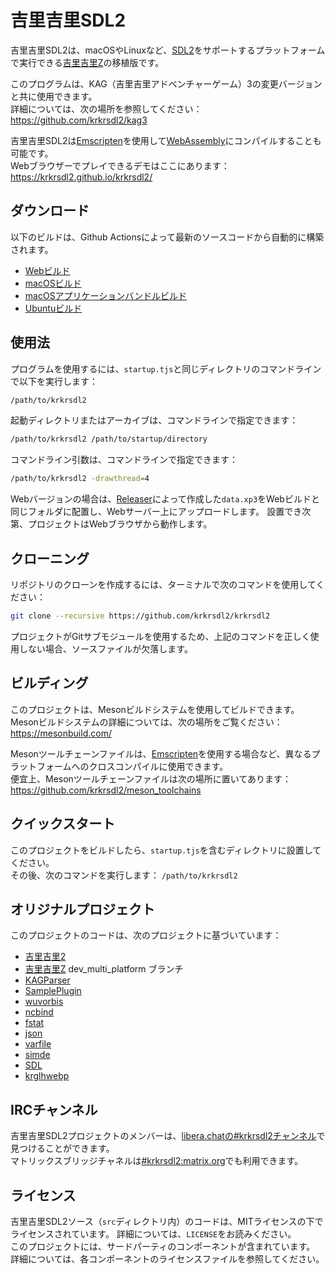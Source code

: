 # 吉里吉里SDL2

吉里吉里SDL2は、macOSやLinuxなど、[SDL2](https://www.libsdl.org/)をサポートするプラットフォームで実行できる[吉里吉里Z](https://krkrz.github.io/)の移植版です。  

このプログラムは、KAG（吉里吉里アドベンチャーゲーム）3の変更バージョンと共に使用できます。  
詳細については、次の場所を参照してください：https://github.com/krkrsdl2/kag3  

吉里吉里SDL2は[Emscripten](https://emscripten.org/)を使用して[WebAssembly](https://webassembly.org/)にコンパイルすることも可能です。  
Webブラウザーでプレイできるデモはここにあります：https://krkrsdl2.github.io/krkrsdl2/  

## ダウンロード

以下のビルドは、Github Actionsによって最新のソースコードから自動的に構築されます。

* [Webビルド](https://github.com/krkrsdl2/krkrsdl2/releases/download/latest/krkrsdl2-web.zip)
* [macOSビルド](https://github.com/krkrsdl2/krkrsdl2/releases/download/latest/krkrsdl2-macos.zip)
* [macOSアプリケーションバンドルビルド](https://github.com/krkrsdl2/krkrsdl2/releases/download/latest/krkrsdl2-macos-appbundle.zip)
* [Ubuntuビルド](https://github.com/krkrsdl2/krkrsdl2/releases/download/latest/krkrsdl2-ubuntu.zip)

## 使用法

プログラムを使用するには、`startup.tjs`と同じディレクトリのコマンドラインで以下を実行します：
```bash
/path/to/krkrsdl2
```

起動ディレクトリまたはアーカイブは、コマンドラインで指定できます：
```bash
/path/to/krkrsdl2 /path/to/startup/directory
```

コマンドライン引数は、コマンドラインで指定できます：
```bash
/path/to/krkrsdl2 -drawthread=4
```

Webバージョンの場合は、[Releaser](https://krkrz.github.io/krkr2doc/kr2doc/contents/Releaser.html)によって作成した`data.xp3`をWebビルドと同じフォルダに配置し、Webサーバー上にアップロードします。 設置でき次第、プロジェクトはWebブラウザから動作します。

## クローニング

リポジトリのクローンを作成するには、ターミナルで次のコマンドを使用してください：

```bash
git clone --recursive https://github.com/krkrsdl2/krkrsdl2
```
プロジェクトがGitサブモジュールを使用するため、上記のコマンドを正しく使用しない場合、ソースファイルが欠落します。

## ビルディング

このプロジェクトは、Mesonビルドシステムを使用してビルドできます。  
Mesonビルドシステムの詳細については、次の場所をご覧ください： https://mesonbuild.com/
 
Mesonツールチェーンファイルは、[Emscripten](https://emscripten.org/)を使用する場合など、異なるプラットフォームへのクロスコンパイルに使用できます。    
便宜上、Mesonツールチェーンファイルは次の場所に置いてあります：https://github.com/krkrsdl2/meson_toolchains  

## クイックスタート

このプロジェクトをビルドしたら、`startup.tjs`を含むディレクトリに設置してください。  
その後、次のコマンドを実行します： `/path/to/krkrsdl2`  

## オリジナルプロジェクト

このプロジェクトのコードは、次のプロジェクトに基づいています：
* [吉里吉里2](https://github.com/krkrz/krkr2)
* [吉里吉里Z](https://github.com/krkrz/krkrz) dev_multi_platform ブランチ
* [KAGParser](https://github.com/krkrz/KAGParser)
* [SamplePlugin](https://github.com/krkrz/SamplePlugin)
* [wuvorbis](https://github.com/krkrz/wuvorbis)
* [ncbind](https://github.com/wtnbgo/ncbind)
* [fstat](https://github.com/wtnbgo/fstat)
* [json](https://github.com/wtnbgo/json)
* [varfile](https://github.com/wtnbgo/varfile)
* [simde](https://github.com/simd-everywhere/simde)
* [SDL](https://github.com/libsdl-org/SDL)
* [krglhwebp](https://github.com/uyjulian/krglhwebp)

## IRCチャンネル

吉里吉里SDL2プロジェクトのメンバーは、[libera.chatの#krkrsdl2チャンネル](https://web.libera.chat/#krkrsdl2)で見つけることができます。  
マトリックスブリッジチャネルは[#krkrsdl2:matrix.org](https://matrix.to/#/#krkrsdl2:matrix.org)でも利用できます。  

## ライセンス

吉里吉里SDL2ソース（`src`ディレクトリ内）のコードは、MITライセンスの下でライセンスされています。 詳細については、`LICENSE`をお読みください。  
このプロジェクトには、サードパーティのコンポーネントが含まれています。 詳細については、各コンポーネントのライセンスファイルを参照してください。  
